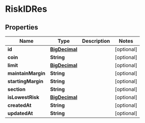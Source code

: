 
# RiskIDRes

## Properties
Name | Type | Description | Notes
------------ | ------------- | ------------- | -------------
**id** | [**BigDecimal**](BigDecimal.md) |  |  [optional]
**coin** | **String** |  |  [optional]
**limit** | [**BigDecimal**](BigDecimal.md) |  |  [optional]
**maintainMargin** | **String** |  |  [optional]
**startingMargin** | **String** |  |  [optional]
**section** | **String** |  |  [optional]
**isLowestRisk** | [**BigDecimal**](BigDecimal.md) |  |  [optional]
**createdAt** | **String** |  |  [optional]
**updatedAt** | **String** |  |  [optional]




